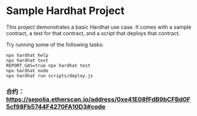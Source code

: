 # Sample Hardhat Project

This project demonstrates a basic Hardhat use case. It comes with a sample contract, a test for that contract, and a script that deploys that contract.

Try running some of the following tasks:

```shell
npx hardhat help
npx hardhat test
REPORT_GAS=true npx hardhat test
npx hardhat node
npx hardhat run scripts/deploy.js
```
### 合约：https://sepolia.etherscan.io/address/0xe41E08fFdB9bCFBd0F5cf98Fb5744F4270FA10D3#code